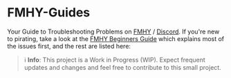 # FMHY-Guides
Your Guide to Troubleshooting Problems on [FMHY](https://fmhy.net/) / [Discord](https://rentry.co/fmhy-invite). If you're new to pirating, take a look at the [FMHY Beginners Guide](https://fmhy.net/beginners-guide) which explains most of the issues first, and the rest are listed here:

> ℹ️ **Info**: This project is a Work in Progress (WIP). Expect frequent updates and changes and feel free to contribute to this small project.
